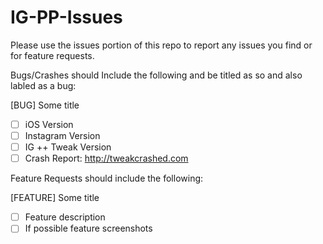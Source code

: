 # IG-PP-Issues

Please use the issues portion of this repo to report any issues you find or for feature requests.

Bugs/Crashes should Include the following and be titled as so and also labled as a bug:

[BUG] Some title

- [ ] iOS Version
- [ ] Instagram Version
- [ ] IG ++ Tweak Version
- [ ] Crash Report: http://tweakcrashed.com

Feature Requests should include the following:

[FEATURE] Some title

- [ ] Feature description
- [ ] If possible feature screenshots
